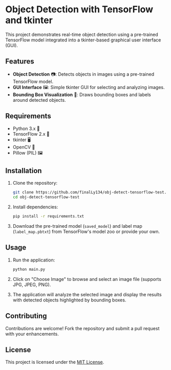 # Object Detection with TensorFlow and tkinter

This project demonstrates real-time object detection using a pre-trained TensorFlow model integrated into a tkinter-based graphical user interface (GUI).

## Features

- **Object Detection** 📷: Detects objects in images using a pre-trained TensorFlow model.
- **GUI Interface** 🖼️: Simple tkinter GUI for selecting and analyzing images.
- **Bounding Box Visualization** 🎯: Draws bounding boxes and labels around detected objects.

## Requirements

- Python 3.x 🐍
- TensorFlow 2.x 🧠
- tkinter 🖥️
- OpenCV 📸
- Pillow (PIL) 🖼️

## Installation

1. Clone the repository:

   ```bash
   git clone https://github.com/finalLy134/obj-detect-tensorflow-test.git
   cd obj-detect-tensorflow-test
   ```

2. Install dependencies:

   ```bash
   pip install -r requirements.txt
   ```

3. Download the pre-trained model (`saved_model`) and label map (`label_map.pbtxt`) from TensorFlow's model zoo or provide your own.

## Usage

1. Run the application:

   ```bash
   python main.py
   ```

2. Click on "Choose Image" to browse and select an image file (supports JPG, JPEG, PNG).

3. The application will analyze the selected image and display the results with detected objects highlighted by bounding boxes.

## Contributing

Contributions are welcome! Fork the repository and submit a pull request with your enhancements.

## License

This project is licensed under the [MIT License](LICENSE).
